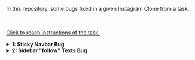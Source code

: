 In this repository, some bugs fixed in a given Instagram Clone from a task.

<br /><br />
    [Click to reach instructions of the task.](https://academy.patika.dev/tr/courses/bootstrap/odev2)


<details>
  <summary><b>1: Sticky Navbar Bug</b></summary>
  
![1-stickynavbarbug](https://github.com/emregokgedik/patikaTasks/assets/71225557/11b2e8ba-0d4b-4cda-bb66-f60f049622ad)


</details>



<details>
  <summary><b>2: Sidebar "follow" Texts Bug </b></summary>
    
    
![2-leftsidebarissue](https://github.com/emregokgedik/patikaTasks/assets/71225557/56225054-f955-4188-9cdc-3f8afd698785)



</details>

